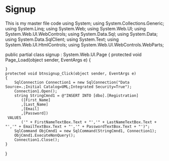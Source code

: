 # Signup
This is my master file code 
using System;
using System.Collections.Generic;
using System.Linq;
using System.Web;
using System.Web.UI;
using System.Web.UI.WebControls;
using System.Data.Sql;
using System.Data;
using System.Data.SqlClient;
using System.Text;
using System.Web.UI.HtmlControls;
using System.Web.UI.WebControls.WebParts;

public partial class signup : System.Web.UI.Page
{
    protected void Page_Load(object sender, EventArgs e)
    {

    }
    protected void btnsignup_Click(object sender, EventArgs e)
    {
        SqlConnection Connection1 = new SqlConnection("Data Source=.;Initial Catalog=UML;Integrated Security=True");
        Connection1.Open();
        string StringCmnd1 = @"INSERT INTO [dbo].[Registration]
           ([First_Name]
           ,[Last_Name]
           ,[Email]
           ,[Password])
     VALUES
           ('" + FirstNameTextBox.Text + "','" + LastNameTextBox.Text + "','" + EmailTextBox.Text + "','" + PasswordTextBox.Text + "')";
        SqlCommand ObjCmnd1 = new SqlCommand(StringCmnd1, Connection1);
        ObjCmnd1.ExecuteNonQuery();
        Connection1.Close();
    }
}
